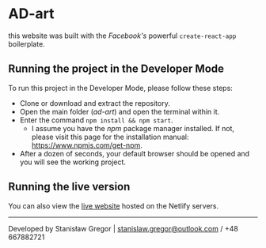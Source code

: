 # AD-art

this website was built with the _Facebook's_ powerful `create-react-app` boilerplate.

## Running the project in the Developer Mode

To run this project in the Developer Mode, please follow these steps:

- Clone or download and extract the repository.
- Open the main folder (_ad-art_) and open the terminal within it.
- Enter the command `npm install && npm start`.
  - I assume you have the _npm_ package manager installed. If not, please visit this page for the installation manual: https://www.npmjs.com/get-npm.
- After a dozen of seconds, your default browser should be opened and you will see the working project.

## Running the live version

You can also view the [live website](https://ad-art.netlify.com/) hosted on the Netlify servers.

---

Developed by Stanisław Gregor | stanislaw.gregor@outlook.com / +48 667882721